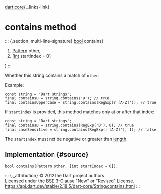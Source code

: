 [dart:core](../../dart-core/dart-core-library){._links-link}

contains method
===============

::: {.section .multi-line-signature}
[bool](../bool-class) contains(

1.  [Pattern](../pattern-class) other,
2.  \[[int](../int-class) startIndex = 0\]

)
:::

Whether this string contains a match of `other`.

Example:

``` {.language-dart data-language="dart"}
const string = 'Dart strings';
final containsD = string.contains('D'); // true
final containsUpperCase = string.contains(RegExp(r'[A-Z]')); // true
```

If `startIndex` is provided, this method matches only at or after that
index:

``` {.language-dart data-language="dart"}
const string = 'Dart strings';
final containsD = string.contains(RegExp('D'), 0); // true
final caseSensitive = string.contains(RegExp(r'[A-Z]'), 1); // false
```

The `startIndex` must not be negative or greater than [length](length).

Implementation {#source}
--------------

``` {.language-dart data-language="dart"}
bool contains(Pattern other, [int startIndex = 0]);
```

::: {._attribution}
© 2012 the Dart project authors\
Licensed under the BSD 3-Clause \"New\" or \"Revised\" License.\
<https://api.dart.dev/stable/2.18.5/dart-core/String/contains.html>
:::
